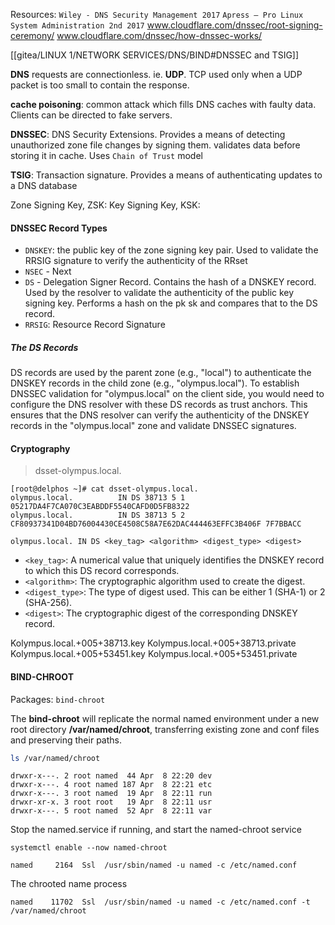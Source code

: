 Resources: 
`Wiley - DNS Security Management 2017`
`Apress – Pro Linux System Administration 2nd 2017`
www.cloudflare.com/dnssec/root-signing-ceremony/
www.cloudflare.com/dnssec/how-dnssec-works/
 
[[gitea/LINUX 1/NETWORK SERVICES/DNS/BIND#DNSSEC and TSIG]]

**DNS** requests are connectionless. ie. **UDP**. TCP used only when a UDP packet is too small to contain the response. 

**cache poisoning**: common attack which fills DNS caches with faulty data. Clients can be directed to fake servers.

**DNSSEC**: DNS Security Extensions. Provides a means of detecting unauthorized zone file changes by signing them. validates data before storing it in cache. Uses `Chain of Trust` model

**TSIG**: Transaction signature. Provides a means of authenticating updates to a DNS database

Zone Signing Key, ZSK: 
Key Signing Key, KSK:
#### DNSSEC Record Types

- `DNSKEY`: the public key of the zone signing key pair. Used to validate the RRSIG signature to verify the authenticity of the RRset
- `NSEC` - Next
- `DS` - Delegation Signer Record. Contains the hash of a DNSKEY record. Used by the resolver to validate the authenticity of the public key signing key. Performs a hash on the pk sk and compares that to the DS record.
- `RRSIG`: Resource Record Signature

##### The DS Records

DS records are used by the parent zone (e.g., "local") to authenticate the DNSKEY records in the child zone (e.g., "olympus.local"). To establish DNSSEC validation for "olympus.local" on the client side, you would need to configure the DNS resolver with these DS records as trust anchors. This ensures that the DNS resolver can verify the authenticity of the DNSKEY records in the "olympus.local" zone and validate DNSSEC signatures.

#### Cryptography

> dsset-olympus.local.

```
[root@delphos ~]# cat dsset-olympus.local.
olympus.local.          IN DS 38713 5 1 05217DA4F7CA070C3EABDDF5540CAFD0D5FB8322
olympus.local.          IN DS 38713 5 2 CF80937341D04BD76004430CE4508C58A7E62DAC444463EFFC3B406F 7F7BBACC
```

```
olympus.local. IN DS <key_tag> <algorithm> <digest_type> <digest>
```

- `<key_tag>`: A numerical value that uniquely identifies the DNSKEY record to which this DS record corresponds.
- `<algorithm>`: The cryptographic algorithm used to create the digest.
- `<digest_type>`: The type of digest used. This can be either 1 (SHA-1) or 2 (SHA-256).
- `<digest>`: The cryptographic digest of the corresponding DNSKEY record.

Kolympus.local.+005+38713.key
Kolympus.local.+005+38713.private
Kolympus.local.+005+53451.key
Kolympus.local.+005+53451.private

#### BIND-CHROOT

Packages: 
`bind-chroot`

The **bind-chroot** will replicate the normal named environment under a new root directory **/var/named/chroot**, transferring existing zone and conf files and preserving their paths.

``` bash
ls /var/named/chroot
```

```
drwxr-x---. 2 root named  44 Apr  8 22:20 dev
drwxr-x---. 4 root named 187 Apr  8 22:21 etc
drwxr-x---. 3 root named  19 Apr  8 22:11 run
drwxr-xr-x. 3 root root   19 Apr  8 22:11 usr
drwxr-x---. 5 root named  52 Apr  8 22:11 var
```

Stop the named.service if running, and start the named-chroot service

```
systemctl enable --now named-chroot
```

```
named     2164  Ssl  /usr/sbin/named -u named -c /etc/named.conf
```

The chrooted name process

```
named    11702  Ssl  /usr/sbin/named -u named -c /etc/named.conf -t /var/named/chroot
```
